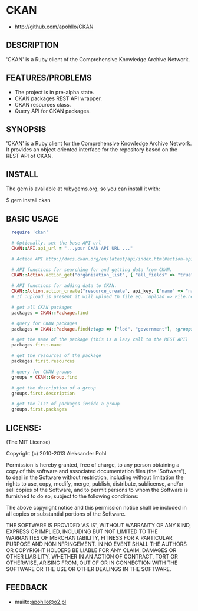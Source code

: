 # CKAN

* http://github.com/apohllo/CKAN

## DESCRIPTION

'CKAN' is a Ruby client of the Comprehensive Knowledge Archive Network.

## FEATURES/PROBLEMS

* The project is in pre-alpha state.
* CKAN packages REST API wrapper.
* CKAN resources class.
* Query API for CKAN packages.

## SYNOPSIS

'CKAN' is a Ruby client for the Comprehensive Knowledge Archive Network. It
provides an object oriented interface for the repository based on the REST API
of CKAN.

## INSTALL

The gem is available at rubygems.org, so you can install it with:

  $ gem install ckan

## BASIC USAGE

```ruby
  require 'ckan'

  # Optionally, set the base API url
  CKAN::API.api_url = "...your CKAN API URL ..."

  # Action API http://docs.ckan.org/en/latest/api/index.html#action-api-reference

  # API functions for searching for and getting data from CKAN.
  CKAN::Action.action_get("organization_list", { "all_fields" => "true" })

  # API functions for adding data to CKAN.
  CKAN::Action.action_create("resource_create", api_key, {"name" => "name", "package_id" => "package", "url" => "http://ckan.org" })
  # If :upload is present it will upload th file eg. :upload => File.new("file.csv)

  # get all CKAN packages
  packages = CKAN::Package.find

  # query for CKAN packages
  packages = CKAN::Package.find(:tags => ["lod", "government"], :groups => "lodcloud")

  # get the name of the package (this is a lazy call to the REST API)
  packages.first.name

  # get the resources of the package
  packages.first.resources

  # query for CKAN groups
  groups = CKAN::Group.find

  # get the description of a group
  groups.first.description

  # get the list of packages inside a group
  groups.first.packages
```

## LICENSE:
 
(The MIT License)

Copyright (c) 2010-2013 Aleksander Pohl

Permission is hereby granted, free of charge, to any person obtaining
a copy of this software and associated documentation files (the
'Software'), to deal in the Software without restriction, including
without limitation the rights to use, copy, modify, merge, publish,
distribute, sublicense, and/or sell copies of the Software, and to
permit persons to whom the Software is furnished to do so, subject to
the following conditions:

The above copyright notice and this permission notice shall be
included in all copies or substantial portions of the Software.

THE SOFTWARE IS PROVIDED 'AS IS', WITHOUT WARRANTY OF ANY KIND,
EXPRESS OR IMPLIED, INCLUDING BUT NOT LIMITED TO THE WARRANTIES OF
MERCHANTABILITY, FITNESS FOR A PARTICULAR PURPOSE AND NONINFRINGEMENT.
IN NO EVENT SHALL THE AUTHORS OR COPYRIGHT HOLDERS BE LIABLE FOR ANY
CLAIM, DAMAGES OR OTHER LIABILITY, WHETHER IN AN ACTION OF CONTRACT,
TORT OR OTHERWISE, ARISING FROM, OUT OF OR IN CONNECTION WITH THE
SOFTWARE OR THE USE OR OTHER DEALINGS IN THE SOFTWARE.

## FEEDBACK

* mailto:apohllo@o2.pl

